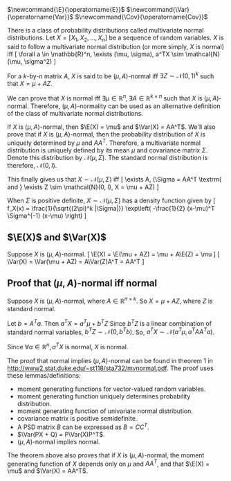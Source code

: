 <span class="invisible">
$\newcommand{\E}{\operatorname{E}}$
$\newcommand{\Var}{\operatorname{Var}}$
$\newcommand{\Cov}{\operatorname{Cov}}$
</span>

There is a class of probability distributions called multivariate normal distributions.
Let $X = [X_1, X_2, \ldots, X_n]$ be a sequence of random variables.
$X$ is said to follow a multivariate normal distribution
(or more simply, $X$ is normal) iff
\[ \forall a \in \mathbb{R}^n, \exists (\mu, \sigma), a^TX \sim \mathcal{N}(\mu, \sigma^2) \]

For a $k$-by-$n$ matrix $A$, $X$ is said to be $(\mu, A)$-normal iff
$\exists Z \sim \mathcal{N}(0, 1)^k$ such that $X = \mu + AZ$.

We can prove that $X$ is normal iff
$\exists \mu \in \mathbb{R}^n, \exists A \in \mathbb{R}^{k \times n}$
such that $X$ is $(\mu, A)$-normal.
Therefore, $(\mu, A)$-normality can be used as an alternative definition
of the class of multivariate normal distributions.

If $X$ is $(\mu, A)$-normal, then $\E(X) = \mu$ and $\Var(X) = AA^T$.
We'll also prove that if $X$ is $(\mu, A)$-normal, then the probability distribution of $X$
is uniquely determined by $\mu$ and $AA^T$.
Therefore, a multivariate normal distribution is uniquely defined
by its mean $\mu$ and covariance matrix $\Sigma$.
Denote this distribution by $\mathcal{N}(\mu, \Sigma)$.
The standard normal distribution is therefore, $\mathcal{N}(0, I)$.

This finally gives us that $X \sim \mathcal{N}(\mu, \Sigma)$ iff
\[ \exists A, (\Sigma = AA^T \textrm{ and }
\exists Z \sim \mathcal{N}(0, I), X = \mu + AZ) \]

When $\Sigma$ is positive definite, $X \sim \mathcal{N}(\mu, \Sigma)$ has a density function given by
\[ f_X(x) = \frac{1}{\sqrt{(2\pi)^k |\Sigma|}}
\exp\left( -\frac{1}{2} (x-\mu)^T \Sigma^{-1} (x-\mu) \right) \]

## $\E(X)$ and $\Var(X)$

Suppose $X$ is $(\mu, A)$-normal.
\[ \E(X) = \E(\mu + AZ) = \mu + A\E(Z) = \mu \]
\[ \Var(X) = \Var(\mu + AZ) = A\Var(Z)A^T = AA^T \]

## Proof that $(\mu, A)$-normal iff normal

Suppose $X$ is $(\mu, A)$-normal, where $A \in \mathbb{R}^{n \times k}$.
So $X = \mu + AZ$, where $Z$ is standard normal.

Let $b = A^Ta$. Then $a^TX = a^T\mu + b^TZ$
Since $b^TZ$ is a linear combination of standard normal variables,
$b^TZ \sim \mathcal{N}(0, b^Tb)$.
So, $a^TX \sim \mathcal{N}(a^T\mu, a^TAA^Ta)$.

Since $\forall a \in \mathbb{R}^n, a^TX$ is normal, $X$ is normal.

The proof that normal implies $(\mu, A)$-normal can be found in
theorem 1 in <http://www2.stat.duke.edu/~st118/sta732/mvnormal.pdf>.
The proof uses these lemmas/definitions:

* moment generating functions for vector-valued random variables.
* moment generating function uniquely determines probability distribution.
* moment generating function of univariate normal distribution.
* covariance matrix is positive semidefinite.
* A PSD matrix $B$ can be expressed as $B = CC^T$.
* $\Var(PX + Q) = P\Var(X)P^T$.
* $(\mu, A)$-normal implies normal.

The theorem above also proves that if $X$ is $(\mu, A)$-normal,
the moment generating function of $X$ depends only on $\mu$ and $AA^T$,
and that $\E(X) = \mu$ and $\Var(X) = AA^T$.
